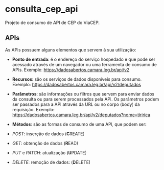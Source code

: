 # consulta_cep_api
  
Projeto de consumo de API de CEP do ViaCEP.

## APIs

As APIs possuem alguns elementos que servem à sua utilização:

- **Ponto de entrada**: é o endereço do serviço hospedado e que pode ser acessado através de um navegador ou uma ferramenta de consumo de APIs. Exemplo: <https://dadosabertos.camara.leg.br/api/v2>  

- **Recursos**: são os serviços de dados disponíveis para consumo. Exemplo: <https://dadosabertos.camara.leg.br/api/v2/deputados>

- **Parâmetros**: são informações ou filtros que servem para enviar dados da consulta ou para serem processados pela API. Os parâmetros podem ser passados para a API através da URL ou no corpo (body) da requisição. Exemplo: <https://dadosabertos.camara.leg.br/api/v2/deputados?nome=tiririca>

- **Métodos**: são as formas de consumo de uma API, que podem ser:  

- _POST_: inserção de dados (**C**REATE)  
- _GET_: obtenção de dados (**R**EAD)  
- _PUT_ e _PATCH_: atualização (**U**PDATE)  
- _DELETE_: remoção de dados: (**D**ELETE)  
